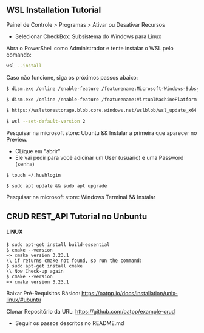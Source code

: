## WSL Installation Tutorial

Painel de Controle > Programas > Ativar ou Desativar Recursos
- Selecionar CheckBox: Subsistema do Windows para Linux

Abra o PowerShell como Administrador e tente instalar o WSL pelo comando:
```bash
wsl --install
```

Caso não funcione, siga os próximos passos abaixo:

```bash
$ dism.exe /online /enable-feature /featurename:Microsoft-Windows-Subsystem-Linux /all /norestart
```

```bash
$ dism.exe /online /enable-feature /featurename:VirtualMachinePlatform /all /norestart
```

```bash
$ https://wslstorestorage.blob.core.windows.net/wslblob/wsl_update_x64.msi
```

```bash
$ wsl --set-default-version 2
```

Pesquisar na microsoft store: Ubuntu && Instalar a primeira que aparecer no Preview.
- CLique em "abrir"
- Ele vai pedir para você adicinar um User (usuário) e uma Password (senha) 

```
$ touch ~/.hushlogin

$ sudo apt update && sudo apt upgrade
```

Pesquisar na microsoft store: Windows Terminal && Instalar


## CRUD REST_API Tutorial no Unbuntu

#### LINUX
```
$ sudo apt-get install build-essential
$ cmake --version
=> cmake version 3.23.1
\\ if returns cmake not found, so run the command:
$ sudo apt-get install cmake
\\ Now Check-up again
$ cmake --version
=> cmake version 3.23.1
```

Baixar Pré-Requisitos Básico: https://oatpp.io/docs/installation/unix-linux/#ubuntu

Clonar Repositório da URL: https://github.com/oatpp/example-crud
- Seguir os passos descritos no README.md
